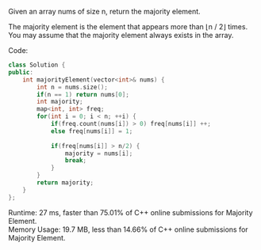 Given an array nums of size n, return the majority element.  

The majority element is the element that appears more than ⌊n / 2⌋ times. You may assume that the majority element always exists in the array.  

Code:  
```C++
class Solution {
public:
    int majorityElement(vector<int>& nums) {
        int n = nums.size();
        if(n == 1) return nums[0];
        int majority;
        map<int, int> freq;
        for(int i = 0; i < n; ++i) {
            if(freq.count(nums[i]) > 0) freq[nums[i]] ++;
            else freq[nums[i]] = 1;
            
            if(freq[nums[i]] > n/2) {
                majority = nums[i];
                break;
            }
        }
        return majority;
    }
};
```
Runtime: 27 ms, faster than 75.01% of C++ online submissions for Majority Element.  
Memory Usage: 19.7 MB, less than 14.66% of C++ online submissions for Majority Element.  
